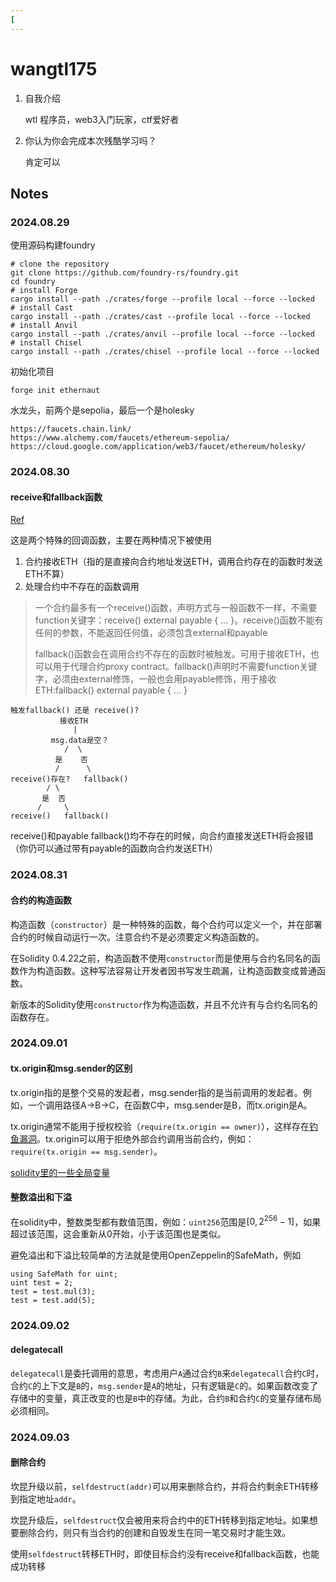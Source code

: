 ```yaml
---
[
---
```

# wangtl175

1. 自我介绍

   wtl 程序员，web3入门玩家，ctf爱好者
2. 你认为你会完成本次残酷学习吗？

   肯定可以

## Notes

<!-- Content_START -->

### 2024.08.29

使用源码构建foundry

```shell
# clone the repository
git clone https://github.com/foundry-rs/foundry.git
cd foundry
# install Forge
cargo install --path ./crates/forge --profile local --force --locked
# install Cast
cargo install --path ./crates/cast --profile local --force --locked
# install Anvil
cargo install --path ./crates/anvil --profile local --force --locked
# install Chisel
cargo install --path ./crates/chisel --profile local --force --locked
```

初始化项目

```shell
forge init ethernaut
```

水龙头，前两个是sepolia，最后一个是holesky

```shell
https://faucets.chain.link/
https://www.alchemy.com/faucets/ethereum-sepolia/
https://cloud.google.com/application/web3/faucet/ethereum/holesky/
```

### 2024.08.30

#### receive和fallback函数

[Ref](https://www.wtf.academy/docs/solidity-102/Fallback/)

这是两个特殊的回调函数，主要在两种情况下被使用

1. 合约接收ETH（指的是直接向合约地址发送ETH，调用合约存在的函数时发送ETH不算）
2. 处理合约中不存在的函数调用

> 一个合约最多有一个receive()函数，声明方式与一般函数不一样，不需要function关键字：receive() external payable { ... }。receive()函数不能有任何的参数，不能返回任何值，必须包含external和payable
>
> fallback()函数会在调用合约不存在的函数时被触发。可用于接收ETH，也可以用于代理合约proxy contract。fallback()声明时不需要function关键字，必须由external修饰，一般也会用payable修饰，用于接收ETH:fallback() external payable { ... }

```
触发fallback() 还是 receive()?
           接收ETH
              |
         msg.data是空？
            /  \
          是    否
          /      \
receive()存在?   fallback()
        / \
       是  否
      /     \
receive()   fallback()
```

receive()和payable fallback()均不存在的时候，向合约直接发送ETH将会报错（你仍可以通过带有payable的函数向合约发送ETH）

### 2024.08.31

#### 合约的构造函数

构造函数（`constructor`）是一种特殊的函数，每个合约可以定义一个，并在部署合约的时候自动运行一次。注意合约不是必须要定义构造函数的。

在Solidity 0.4.22之前，构造函数不使用`constructor`而是使用与合约名同名的函数作为构造函数。这种写法容易让开发者因书写发生疏漏，让构造函数变成普通函数。

新版本的Solidity使用`constructor`作为构造函数，并且不允许有与合约名同名的函数存在。

### 2024.09.01

#### tx.origin和msg.sender的区别

tx.origin指的是整个交易的发起者，msg.sender指的是当前调用的发起者。例如，一个调用路径A->B->C，在函数C中，msg.sender是B，而tx.origin是A。

tx.origin通常不能用于授权校验（`require(tx.origin == owner)`），这样存在[钓鱼漏洞](https://github.com/AmazingAng/WTF-Solidity/blob/main/S12_TxOrigin/readme.md)。tx.origin可以用于拒绝外部合约调用当前合约，例如：`require(tx.origin == msg.sender)`。

[solidity里的一些全局变量](https://solidity-cn.readthedocs.io/zh/latest/units-and-global-variables.html#block-and-transaction-properties)

#### 整数溢出和下溢

在solidity中，整数类型都有数值范围，例如：`uint256`范围是$[0,2^{256}-1]$，如果超过该范围，这会重新从0开始，小于该范围也是类似。

避免溢出和下溢比较简单的方法就是使用OpenZeppelin的SafeMath，例如

```solidity
using SafeMath for uint;
uint test = 2;
test = test.mul(3);
test = test.add(5);
```

### 2024.09.02

#### delegatecall

`delegatecall`是委托调用的意思，考虑用户`A`通过合约`B`来`delegatecall`合约`C`时，合约`C`的上下文是`B`的，`msg.sender`是`A`的地址，只有逻辑是`C`的。如果函数改变了存储中的变量，真正改变的也是`B`中的存储。为此，合约`B`和合约`C`的变量存储布局必须相同。


### 2024.09.03

#### 删除合约

坎昆升级以前，`selfdestruct(addr)`可以用来删除合约，并将合约剩余ETH转移到指定地址`addr`。

坎昆升级后，`selfdestruct`仅会被用来将合约中的ETH转移到指定地址。如果想要删除合约，则只有当合约的创建和自毁发生在同一笔交易时才能生效。

使用`selfdestruct`转移ETH时，即使目标合约没有receive和fallback函数，也能成功转移

<!-- Content_END -->
